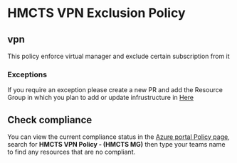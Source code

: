 # HMCTS VPN Exclusion Policy

## vpn

This policy enforce virtual manager and exclude certain subscription from it

### Exceptions

If you require an exception please create a new PR and add the Resource Group in which you plan to add or update infrustructure in [Here](https://github.com/hmcts/cpp-azure-policy/blob/489c958d219271f1aec1e25bb15baa0befda2d84/assignments/mgmt-groups/mg-HMCTS/assign.vpn.json#L11)

## Check compliance

You can view the current compliance status in the [Azure portal Policy page](https://portal.azure.com/#view/Microsoft_Azure_Policy/PolicyMenuBlade/~/Overview), search for ****HMCTS VPN Policy - (HMCTS MG)**** then type your teams name to find any resources that are no compliant.
